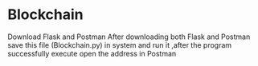 # Blockchain

Download Flask and Postman After downloading both Flask and Postman save this file (Blockchain.py)  in system and run it ,after the program successfully execute open the address in Postman
